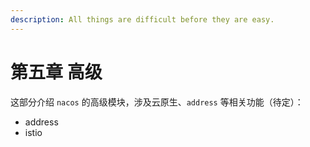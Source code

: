 ```yaml
---
description: All things are difficult before they are easy.
---
```


# 第五章 高级

这部分介绍 `nacos` 的高级模块，涉及云原生、`address` 等相关功能（待定）：

* address
* istio

